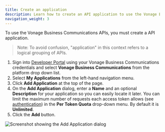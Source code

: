 ```yaml
---
title: Create an application
description: Learn how to create an API application to use the Vonage Business Communications APIs
navigation_weight: 3
---
```


To use the Vonage Business Communications APIs, you must create a API application.

> Note: To avoid confusion, "application" in this context refers to a logical grouping of APIs.


1. Sign into [Developer Portal](https://developer.vonage.com/store/) using your Vonage Business Communications credentials and select **Vonage Business Communications** from the platform drop down list.
2. Select **My Applications** from the left-hand navigation menu.
3. Click **Add Application** at the top of the page.
4. On the **Add Application** dialog, enter a **Name** and an optional **Description** for your application so you can easily locate it later. You can limit the maximum number of requests each access token allows (see [authentication](/getting-started/create-an-access-token)) in the **Per Token Quota** drop-down menu. By default it is **Unlimited**.
5. Click the **Add** button.

![Screenshot showing the Add Application dialog](/images/vbc/getting-started/create-application.png)
